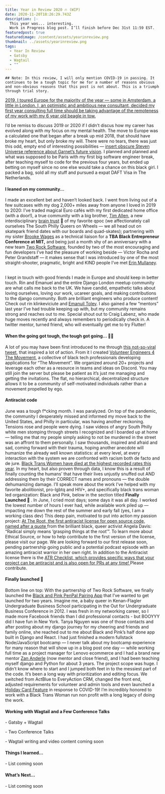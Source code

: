 ```yaml
---
title: Year in Review 2020 🔥 (WIP)
date: 2020-11-20T18:26:29.743Z
description: |-
  This year was... interesting. 
  Work in Progress blog post. I’ll finish before Dec 31st 11:59 EST.
featuredpost: true
featuredimage: /content/assets/yearinreview.png
thumbnail: ../assets/yearinreview.png
tags:
  - Year In Review
  - Gatsby
  - Wagtail
  - ""
---
```

`## Note: In this review, I will only mention COVID-19 in passing. It continues to be a tough topic for me for a number of reasons obvious and non-obvious reasons that this post is not about. This is a triumph through trial story.`

[2019, I toured Europe for the majority of the year — some in Amsterdam, a little in London. I, an optimistic and ambitious new consultant, decided my first year consulting full time should be taking advantage of the remoteness of my work with my 6 year old beagle in tow. ](https://glittertech.dev/good-year-review/)

I’d be remiss to discuss 2019 or 2020 if I didn’t discus how my career has evolved along with my focus on my mental health. The move to Europe was a calculated one that began after a break up mid 2018, that should have broke my heart, but only broke my will. There were no tears, there was just this odd, empty end of interesting possibilities — [insert obscure Steven Universe reference about Garnet’s future vision](https://steven-universe.fandom.com/wiki/Future_Vision). I planned and planned and what was supposed to be Paris with my first big software engineer break, after teaching myself to code for the previous four years, but ended up betting on myself since no one else would take a chance on this black girl. I packed a bag, sold all my stuff and pursued a expat DAFT Visa in The Netherlands. 

#### I leaned on my community...

I made an excellent bet and haven’t looked back. I went from living out of a few suitcases with my dog 2,000+ miles away from anyone I loved in 2019 to 2020: I’ve traded magical Euro cafés with my first dedicated home office (with a door!), a true community with a big brother, [Tim Allen](https://pyphilly.org/about/), a new interdisciplinary [brain trust](https://glittertech.dev/braintrust) 🧠 of my favorite qpoc (we affectionately call ourselves The South Philly Queers on Wheels — we all head out on skatepark friend dates with our boards and quad-skates); partnering with my sister [Brooke Wages](https://news.mit.edu/2019/brooke-wages-surge-employment-0804) as a technical liaison for a **TBA Black Entrepreneur Conference at MIT,** and being just a month shy of an anniversary with a new team [Two Rock Software](https://tworock.io), founded by two of the most encouraging and fun developers I’ve had the pleasure of working beside — Victor Rocha and Peter Grandstaff — it makes sense that I was introduced by one of the most straight-shooter, pragmatic, bright and KIND people I’ve met [Erin Mullaney](https://www.erinrachel.dev/).

\
I kept in touch with good friends I made in Europe and should keep in better touch. Rin and Emanuel and the entire Django London meetup community are what calls me back to the UK. We have candid, empathetic talks about loving ourselves, loving our work, ucareer goals, and making contributions to the django community. Both are brilliant engineers who produce content! Check out rin klinkeviciute and [Emanuil Tolev](https://glittertech.dev). I also gained a few “mentors” last year I’ve had trouble keeping up with, but my community remains strong and reaches out to me. Special shout out to Craig Labenz, who made huge moves recently and always remembers to periodically check in. A twitter mentor, turned friend, who will eventually get me to try Flutter!

#### When the going got tough, the tough got going... 💪🏾

A lot of you may have been first introduced to me through [this not-so-viral tweet](https://twitter.com/ve4tm/status/1321641275704152064?s=21), that inspired a lot of action. From it I created [Volunteer Engineers 4 The Movement](https://ve4tm.dev), a collective of black tech professionals developing applications for “The Movement”. We organized around 20+ projects and leverage each other as a resource in teams and ideas on Discord. You may still join the server but please be patient as it’s just me managing and getting the invitations. The flat, no hierarchical, decentralized structure allows it to be a community of self-motivated individuals rather than a movement propelled by ego. 

#### Antiracist code

June was a tough f*cking month. I was paralyzed. On top of the pandemic, the community I desperately missed and informed my move back to the United States, and Philly in particular, was having another reckoning. Tensions rose and people were dying. I saw videos of angry South Philly white men stomping through streets I recognized and I boarded up at home — telling me that my people simply asking to not be murdered in the street was an affront to them personally. I saw thousands, inspired and afraid and sad, coming forward with their trauma, hoping another anecdote will humanize the already well known statistics: at every level, at every interaction with the system we are confronted with racism both de facto and de jure. [Black Trans Women have died at the highest recorded rates this year](https://www.hrc.org/resources/violence-against-the-trans-and-gender-non-conforming-community-in-2020). In my heart, but also proven through data, I know this is a result of finally counting the humans’ that have their lives unjustly snuffed out AND addressing them by their CORRECT names and pronouns — the double dehumanizing damage. I’ll speak more about the work I’ve helped with my favorite abolitionist, pro-lgbtq and HIV+, and specifically black trans woman led organization: Black and Pink, below in the section titled **Finally Launched 🚀** .  In June, I cried most days; some days it was all day. I worked the lowest number of hours I ever had, while available work piled up — impacting me down the rest of the summer and early fall (yes, I am a working class dev) This deep pain, motivated to put into action my passion project: [At The Root, the first antiracist license for open source code, named after a quote ](https://attheroot.dev)from the brilliant black, queer activist Angela Davis: “Radical simply means ‘grasping things at the root’”. To learn more about Ethical Source, or how to help contribute to the first version of the license, please visit our page. We are looking forward to our first release soon, pending partnership going public and a potential podcast episode with an amazing antiracist warrior in her own right. In addition to the Antiracist license there is the [ATR Checklist, which provides specific ways that your project can be antiracist and is also open for PRs at any time! ](https://attheroot.dev)Please contribute.

#### Finally launched 🚀

Bottom line on top: With the partnership of Two Rock Software, we finally launched the [Black and Pink PenPal Pairing App](https://www.blackandpinkpenpals.org) that I’ve wanted to get launched for two years. Imagine me, a baby queer in Kenan-Flagler Undergraduate Business School participating in the Out for Undergraduate Business Conference in 2012. I was fresh in my networking career, so I made more Facebook friends than I did professional contacts - but BOOYYY did I have fun in New York. Tanya Nguyen was one of those contacts and after posting about my django journey for my cheering and friends and family online, she reached out to me about Black and Pink’s half done app built in Django and React. I had just finished a modern fullstack Node/JavaScript bootcamp — I never talk about my bootcamp experience for many reason that will show up in a blog post one day — while working full time as a project manager for Lenovo ecommerce and I had a brand new mentor [Zan Anderle](https://zanderle.com/) (now mentor and close friend), and I had been teaching myself django and Python for about 3 years. The project scope was huge. I didn’t know where to start and I jumped both feet in to the messiest part of the code. It’s been a long way with prioritization and editing focus. We switched from ActBlue to EveryAction CRM, changed the front end, adjusted requirements for volunteer and admin tools and even launched a [Holiday Card Feature](https://glittertech.dev) in response to COVID-19! I’m incredibly honored to work with a Black Trans Woman run non profit with a long legacy of doing the work. 

#### Working with Wagtail and a Few Conference Talks

\- Gatsby + Wagtail

\- Two Conference Talks 

\- Wagtail writing and video content coming soon

#### Things I learned...

\- List coming soon

#### What’s Next...

\- List coming soon
